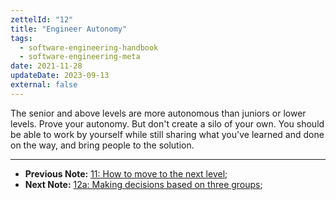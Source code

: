 ```yaml
---
zettelId: "12"
title: "Engineer Autonomy"
tags:
  - software-engineering-handbook
  - software-engineering-meta
date: 2021-11-28
updateDate: 2023-09-13
external: false
---
```


The senior and above levels are more autonomous than juniors or lower levels. Prove your autonomy. But don't create a silo of your own. You should be able to work by yourself while still sharing what you've learned and done on the way, and bring people to the solution.

---

- **Previous Note:** [11: How to move to the next level](/notes/11/);
- **Next Note:** [12a: Making decisions based on three groups](/notes/12a/);
